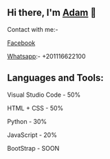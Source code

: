 Hi there, I'm [Adam](mailto:adam.egy6@gmail.com)</a> 👋
---------------------------------------------------------------------------------------------------------------------------
Contact with me:-

[Facebook](https://facebook.com/AdamAhmed6)

[Whatsapp]():- +201116622100

Languages and Tools:
---------------------------------------------------------------------------------------------------------------------------
Visual Studio Code - 50%

HTML + CSS - 50%

Python - 30%

JavaScript - 20%

BootStrap - SOON
